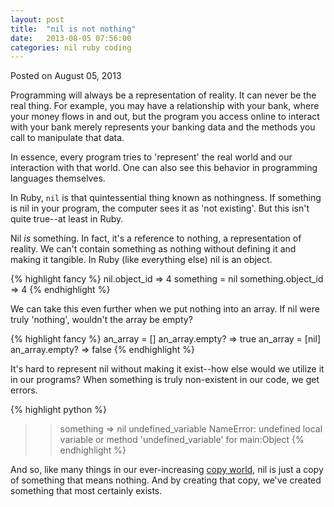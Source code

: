 ```yaml
---
layout: post
title:  "nil is not nothing"
date:   2013-08-05 07:56:00
categories: nil ruby coding
---
```

<div class=”postmetadata”>
  Posted on <span class=”updated”>August 05, 2013</span>
</div>

Programming will always be a representation of reality. It can never be the real thing. For example, you may have a relationship with your bank, where your money flows in and out, but the program you access online to interact with your bank merely represents your banking data and the methods you call to manipulate that data.

In essence, every program tries to 'represent' the real world and our interaction with that world. One can also see this behavior in programming languages themselves.

In Ruby, `nil` is that quintessential thing known as nothingness. If something is nil in your program, the computer sees it as 'not existing'. But this isn't quite true--at least in Ruby.

Nil *is* something. In fact, it's a reference to nothing, a representation of reality. We can't contain something as nothing without defining it and making it tangible. In Ruby (like everything else) nil is an object.

{% highlight fancy %}
nil.object_id
=> 4
something = nil
something.object_id
=> 4
{% endhighlight %}

We can take this even further when we put nothing into an array. If nil were truly 'nothing', wouldn't the array be empty?

{% highlight fancy %}
an_array = []
an_array.empty?
=> true
an_array = [nil]
an_array.empty?
=> false
{% endhighlight %}

It's hard to represent nil without making it exist--how else would we utilize it in our programs? When something is truly non-existent in our code, we get errors.

{% highlight python %}
>> something
=> nil
>> undefined_variable
NameError: undefined local variable or method
 'undefined_variable' for main:Object
{% endhighlight %}

And so, like many things in our ever-increasing [copy world][copy-world], nil is just a copy of something that means nothing. And by creating that copy, we've created something that most certainly exists.

[copy-world]: https://medium.com/we-live-in-the-future/53db59f5571
